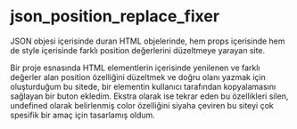 # json_position_replace_fixer
JSON objesi içerisinde duran HTML objelerinde, hem props içerisinde hem de style içerisinde farklı position değerlerini düzeltmeye yarayan site.

Bir proje esnasında HTML elementlerin içerisinde yenilenen ve farklı değerler alan position özelliğini düzeltmek ve doğru olanı yazmak için oluşturduğum bu sitede, bir elementin kullanıcı tarafından kopyalamasını sağlayan bir buton ekledim. Ekstra olarak ise tekrar eden bu özellikleri silen, undefined olarak belirlenmiş color özelliğini siyaha çeviren bu siteyi çok spesifik bir amaç için tasarlamış oldum. 
